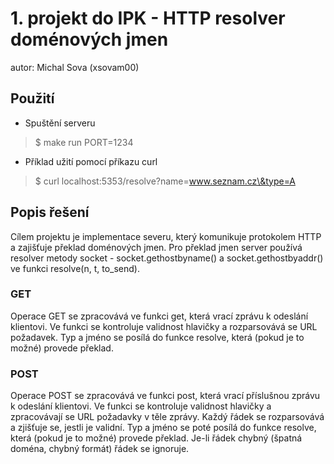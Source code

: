 # 1. projekt do IPK - HTTP resolver doménových jmen
autor: Michal Sova (xsovam00)
## Použití
  - Spuštění serveru
> $ make run PORT=1234
- Příklad užití pomocí příkazu curl
> $ curl localhost:5353/resolve?name=www.seznam.cz\&type=A
## Popis  řešení
Cílem projektu je implementace severu, který komunikuje protokolem HTTP a zajišťuje překlad doménových jmen. Pro překlad jmen server používá resolver metody socket - socket.gethostbyname() a socket.gethostbyaddr() ve funkci resolve(n, t, to_send).
### GET
Operace GET se zpracovává ve funkci get, která vrací zprávu k odeslání klientovi. Ve funkci se kontroluje validnost hlavičky a rozparsovává se URL požadavek. Typ a jméno se posílá do funkce resolve, která (pokud je to možné) provede překlad.
### POST
Operace POST se zpracovává ve funkci post, která vrací příslušnou zprávu k odeslání klientovi. Ve funkci se kontroluje validnost hlavičky a zpracovávají se URL požadavky v těle zprávy. Každý řádek se rozparsovává a zjišťuje se, jestli je validní. Typ a jméno se poté posílá do funkce resolve, která (pokud je to možné) provede překlad. Je-li řádek chybný (špatná doména, chybný formát) řádek se ignoruje.
